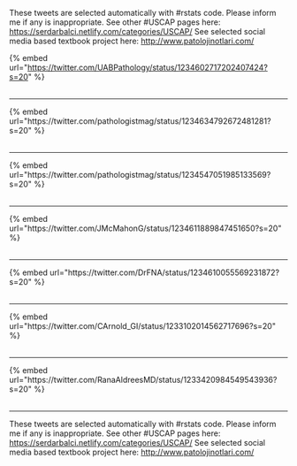 

These tweets are selected automatically with #rstats code. Please inform me if any is inappropriate.
See other #USCAP pages here: https://serdarbalci.netlify.com/categories/USCAP/ 
See selected social media based textbook project here: http://www.patolojinotlari.com/

{% embed url="https://twitter.com/UABPathology/status/1234602717202407424?s=20" %}<br>
<br>
<hr>
{% embed url="https://twitter.com/pathologistmag/status/1234634792672481281?s=20" %}<br>
<br>
<hr>
{% embed url="https://twitter.com/pathologistmag/status/1234547051985133569?s=20" %}<br>
<br>
<hr>
{% embed url="https://twitter.com/JMcMahonG/status/1234611889847451650?s=20" %}<br>
<br>
<hr>
{% embed url="https://twitter.com/DrFNA/status/1234610055569231872?s=20" %}<br>
<br>
<hr>
{% embed url="https://twitter.com/CArnold_GI/status/1233102014562717696?s=20" %}<br>
<br>
<hr>
{% embed url="https://twitter.com/RanaAldreesMD/status/1233420984549543936?s=20" %}<br>
<br>
<hr>


These tweets are selected automatically with #rstats code. Please inform me if any is inappropriate.
See other #USCAP pages here: https://serdarbalci.netlify.com/categories/USCAP/ 
See selected social media based textbook project here: http://www.patolojinotlari.com/
